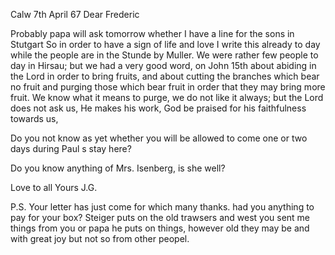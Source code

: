 Calw 7th April 67
Dear Frederic

Probably papa will ask tomorrow whether I have a line for the sons in Stutgart So in order to have a sign of life and love I write this already to day while the people are in the Stunde by Muller. We were rather few people to day in Hirsau; but we had a very good word, on John 15th about abiding in the Lord in order to bring fruits, and about cutting the branches which bear no fruit and purging those which bear fruit in order that they may bring more fruit. We know what it means to purge, we do not like it always; but the Lord does not ask us, He makes his work, God be praised for his faithfulness towards us,

Do you not know as yet whether you will be allowed to come one or two days during Paul s stay here?

Do you know anything of Mrs. Isenberg, is she well?

 Love to all
 Yours J.G.

P.S. Your letter has just come for which many thanks. had you anything to pay for your box? Steiger puts on the old trawsers and west you sent me things from you or papa he puts on things, however old they may be and with great joy but not so from other peopel.
